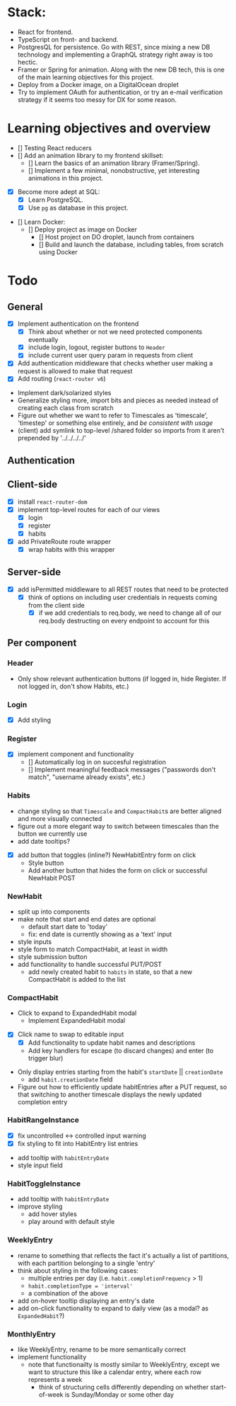 # Stack:
- React for frontend.
- TypeScript on front- and backend.
- PostgresQL for persistence. Go with REST, since mixing a new DB technology and implementing a GraphQL strategy right away is too hectic.
- Framer or Spring for animation. Along with the new DB tech, this is one of the main learning objectives for this project.
- Deploy from a Docker image, on a DigitalOcean droplet
- Try to implement OAuth for authentication, or try an e-mail verification strategy if it seems too messy for DX for some reason.

# Learning objectives and overview
- [] Testing React reducers
- [] Add an animation library to my frontend skillset:
    - [] Learn the basics of an animation library (Framer/Spring).
    - [] Implement a few minimal, nonobstructive, yet interesting animations in this project.
- [x] Become more adept at SQL:
    - [x] Learn PostgreSQL.
    - [x] Use `pg` as database in this project.
- [] Learn Docker:
    - [] Deploy project as image on Docker
        - [] Host project on DO droplet, launch from containers
        - [] Build and launch the database, including tables, from scratch using Docker

# Todo
## General
- [x] Implement authentication on the frontend
    - [x] Think about whether or not we need protected components eventually
    - [x] include login, logout, register buttons to `Header`
    - [x] include current user query param in requests from client
- [x] Add authentication middleware that checks whether user making a request is allowed to make that request
- [x] Add routing (`react-router v6`)
- Implement dark/solarized styles
- Generalize styling more, import bits and pieces as needed instead of creating each class from scratch
- Figure out whether we want to refer to Timescales as 'timescale', 'timestep' or something else entirely, and _be consistent with usage_
- (client) add symlink to top-level /shared folder so imports from it aren't prepended by '../../../../'

## Authentication
## Client-side
- [x] install `react-router-dom`
- [x] implement top-level routes for each of our views
    - [x] login
    - [x] register
    - [x] habits
- [x] add PrivateRoute route wrapper
    - [x] wrap habits with this wrapper
## Server-side
- [x] add isPermitted middleware to all REST routes that need to be protected
    - [x] think of options on including user credentials in requests coming from the client side
        - [x] if we add credentials to req.body, we need to change all of our req.body destructing on every endpoint to account for this

## Per component
### Header
- Only show relevant authentication buttons (if logged in, hide Register. If not logged in, don't show Habits, etc.)

### Login
- [x] Add styling

### Register
- [x] implement component and functionality
    - [] Automatically log in on succesful registration
    - [] Implement meaningful feedback messages ("passwords don't match", "username already exists", etc.)

### Habits
- change styling so that `Timescale` and `CompactHabit`s are better aligned and more visually connected
- figure out a more elegant way to switch between timescales than the button we currently use
- add date tooltips?
- [x] add button that toggles (inline?) NewHabitEntry form on click
    - Style button
    - Add another button that hides the form on click or successful NewHabit POST

### NewHabit
- split up into components
- make note that start and end dates are optional
    - default start date to 'today'
    - fix: end date is currently showing as a 'text' input
- style inputs
- style form to match CompactHabit, at least in width
- style submission button
- add functionality to handle successful PUT/POST
    - add newly created habit to `habits` in state, so that a new CompactHabit is added to the list

### CompactHabit
- Click to expand to ExpandedHabit modal
    - Implement ExpandedHabit modal
- [x] Click name to swap to editable input
    - [x] Add functionality to update habit names and descriptions
    - Add key handlers for escape (to discard changes) and enter (to trigger blur)
- Only display entries starting from the habit's `startDate` || `creationDate`
    - add `habit.creationDate` field
- Figure out how to efficiently update habitEntries after a PUT request, so that switching to another timescale displays the newly updated completion entry

### HabitRangeInstance
- [x] fix uncontrolled <-> controlled input warning
- [x] fix styling to fit into HabitEntry list entries
- add tooltip with `habitEntryDate`
- style input field

### HabitToggleInstance
- add tooltip with `habitEntryDate`
- improve styling
    - add hover styles
    - play around with default style

### WeeklyEntry
- rename to something that reflects the fact it's actually a list of partitions, with each partition belonging to a single 'entry'
- think about styling in the following cases:
    - multiple entries per day (i.e. `habit.completionFrequency` > 1)
    - `habit.completionType = 'interval'`
    - a combination of the above
- add on-hover tooltip displaying an entry's date
- add on-click functionality to expand to daily view (as a modal? as `ExpandedHabit`?)

### MonthlyEntry
- like WeeklyEntry, rename to be more semantically correct
- implement functionality
    - note that functionailty is mostly similar to WeeklyEntry, except we want to structure this like a calendar entry, where each row represents a week
        - think of structuring cells differently depending on whether start-of-week is Sunday/Monday or some other day